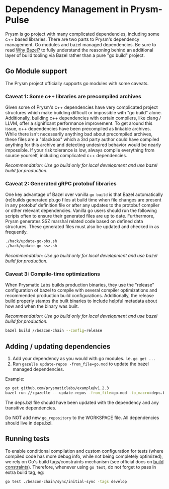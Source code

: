 # Dependency Management in Prysm-Pulse

Prysm is go project with many complicated dependencies, including some c++ based libraries. There
are two parts to Prysm's dependency management. Go modules and bazel managed dependencies. Be sure 
to read [Why Bazel?](https://github.com/prysmaticlabs/documentation/issues/138) to fully
understand the reasoning behind an additional layer of build tooling via Bazel rather than a pure
"go build" project.

## Go Module support

The Prysm project officially supports go modules with some caveats. 

### Caveat 1: Some c++ libraries are precompiled archives

Given some of Prysm's c++ dependencies have very complicated project structures which make building
difficult or impossible with "go build" alone. Additionally, building c++ dependencies with certain
compilers, like clang / LLVM, offer a significant performance improvement. To get around this 
issue, c++ dependencies have been precompiled as linkable archives. While there isn't necessarily
anything bad about precompiled archives, these files are a "blackbox" which a 3rd party author
could have compiled anything for this archive and detecting undesired behavior would be nearly
impossible. If your risk tolerance is low, always compile everything from source yourself, 
including complicated c++ dependencies.

*Recommendation: Use go build only for local development and use bazel build for production.*

### Caveat 2: Generated gRPC protobuf libraries

One key advantage of Bazel over vanilla `go build` is that Bazel automatically (re)builds generated
pb.go files at build time when file changes are present in any protobuf definition file or after
any updates to the protobuf compiler or other relevant dependencies. Vanilla go users should run
the following scripts often to ensure their generated files are up to date. Furthermore, Prysm
generates SSZ marshal related code based on defined data structures. These generated files must
also be updated and checked in as frequently.

```bash
./hack/update-go-pbs.sh
./hack/update-go-ssz.sh
```

*Recommendation: Use go build only for local development and use bazel build for production.*

### Caveat 3: Compile-time optimizations 

When Prysmatic Labs builds production binaries, they use the "release" configuration of bazel to
compile with several compiler optimizations and recommended production build configurations.
Additionally, the release build properly stamps the built binaries to include helpful metadata
about how and when the binary was built. 

*Recommendation: Use go build only for local development and use bazel build for production.*

```bash
bazel build //beacon-chain --config=release
```
 
## Adding / updating dependencies

1. Add your dependency as you would with go modules. I.e. `go get ...`
1. Run `gazelle update-repos -from_file=go.mod` to update the bazel managed dependencies.

Example:

```bash
go get github.com/prysmaticlabs/example@v1.2.3
bazel run //:gazelle -- update-repos -from_file=go.mod -to_macro=deps.bzl%prysm_deps -prune=true
```

The deps.bzl file should have been updated with the dependency and any transitive dependencies. 

Do NOT add new `go_repository` to the WORKSPACE file. All dependencies should live in deps.bzl.

## Running tests

To enable conditional compilation and custom configuration for tests (where compiled code has more 
debug info, while not being completely optimized), we rely on Go's build tags/constraints mechanism 
(see official docs on [build constraints](https://golang.org/pkg/go/build/#hdr-Build_Constraints)). 
Therefore, whenever using `go test`, do not forget to pass in extra build tag, eg:

```bash
go test ./beacon-chain/sync/initial-sync -tags develop 
```
